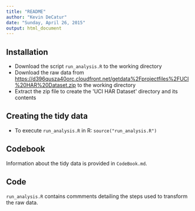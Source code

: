 ```yaml
---
title: "README"
author: "Kevin DeCatur"
date: "Sunday, April 26, 2015"
output: html_document
---
```



## Installation
* Download the script `run_analysis.R` to the working directory 
* Download the raw data from https://d396qusza40orc.cloudfront.net/getdata%2Fprojectfiles%2FUCI%20HAR%20Dataset.zip to the working directory
* Extract the zip file to create the 'UCI HAR Dataset' directory and its contents

## Creating the tidy data     
     
* To execute `run_analysis.R` in R: `source("run_analysis.R")`

## Codebook
Information about the tidy data is provided in `CodeBook.md`.     

## Code 
`run_analysis.R` contains commments detailing the steps used to transform the raw data. 
